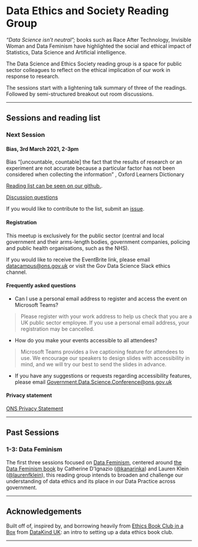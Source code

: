 # Data Ethics and Society Reading Group

_“Data Science isn’t neutral”;_ books such as Race After Technology, Invisible Woman and Data Feminism have highlighted the social and ethical impact of Statistics, Data Science and Artificial intelligence.

The Data Science and Ethics Society reading group is a space for public sector colleagues to reflect on the ethical implication of our work in response to research.

The sessions start with a lightening talk summary of three of the readings. Followed by semi-structured breakout out room discussions.

---

## Sessions and reading list

### Next Session

#### Bias, 3rd March 2021, 2-3pm 

Bias “[uncountable, countable] the fact that the results of research or an experiment are not accurate because a particular factor has not been considered when collecting the information” , Oxford Learners Dictionary

[Reading list can be seen on our github.](Sessions/Bias_in_Data_Science/Session_4/bias_research_list.md). 

[Discussion questions](Sessions/Bias_in_Data_Science/Session_4/questions.md) 

If you would like to contribute to the list, submit an [issue](https://github.com/datasciencecampus/ethics_society_reading_group/issues).

#### Registration

This meetup is exclusively for the public sector (central and local government and their arms-length bodies, government companies, policing and public health organisations, such as the NHS).

If you would like to receive the EventBrite link, please email [datacampus@ons.gov.uk](datacampus@ons.gov.uk) or visit the Gov Data Science Slack ethics channel.

#### Frequently asked questions

- Can I use a personal email address to register and access the event on Microsoft Teams?

> Please register with your work address to help us check that you are a UK public sector employee. If you use a personal email address, your registration may be cancelled.

- How do you make your events accessible to all attendees?

> Microsoft Teams provides a live captioning feature for attendees to use. We encourage our speakers to design slides with accessibility in mind, and we will try our best to send the slides in advance.

- If you have any suggestions or requests regarding accessibility features, please email Government.Data.Science.Conference@ons.gov.uk

#### Privacy statement

[ONS Privacy Statement](https://www.ons.gov.uk/aboutus/transparencyandgovernance/dataprotection/privacyinformationforourstakeholders)


---

## Past Sessions

### 1-3: Data Feminism

The first three sessions focused on [Data Feminism](https://github.com/datasciencecampus/ethics_society_reading_group/tree/main/Sessions/Data_feminism), centered around [the Data Feminism book](https://data-feminism.mitpress.mit.edu/) by
Catherine D'Ignazio ([@kanarinka](https://twitter.com/kanarinka)) and Lauren Klein ([@laurenfklein](https://twitter.com/laurenfklein)), this reading group intends to broaden and
challenge our understanding of data ethics and its place in our Data Practice across government. 

---

## Acknowledgements

Built off of, inspired by, and borrowing heavily from [Ethics Book Club in a
Box](https://github.com/DataKind-UK/data-ethics-book-club-in-a-box) from [DataKind UK](https://datakind.org.uk/): an intro to setting up a data ethics book club.

---
